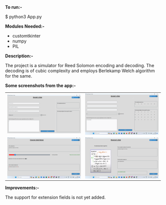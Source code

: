 **To run:-**

$ python3 App.py

**Modules Needed:-**
- customtkinter
- numpy
- PIL

**Description:-**

The project is a simulator for Reed Solomon encoding and decoding. The decoding is of cubic complexity and employs Berlekamp Welch algorithm for the same. 

**Some screenshots from the app:-**
<table>
  <tr>
    <td><img src="https://github.com/harsh-choudhary-nature/reed-solomon-codes/blob/main/images%20for%20readme/Screenshot%202024-06-21%20192105.png" alt="Main Page" width="100%"></td>
    <td><img src="https://github.com/harsh-choudhary-nature/reed-solomon-codes/blob/main/images%20for%20readme/Screenshot%20(69).png" alt="Sender" width="100%"></td>
  </tr>
  <tr>
    <td><img src="https://github.com/harsh-choudhary-nature/reed-solomon-codes/blob/main/images%20for%20readme/Screenshot%20(70).png" alt="Environment" width="100%"></td>
    <td><img src="https://github.com/harsh-choudhary-nature/reed-solomon-codes/blob/main/images%20for%20readme/Screenshot%20(71).png" alt="Receiver" width="100%"></td>
  </tr>
</table>

**Improvements:-**

The support for extension fields is not yet added.
